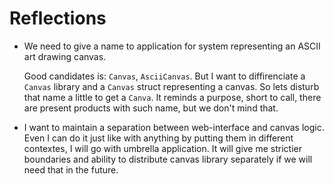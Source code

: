 # Reflections

- We need to give a name to application for system representing an ASCII art 
  drawing canvas. 
  
  Good candidates is: `Canvas`, `AsciiCanvas`. But I want to diffirenciate a `Canvas` 
  library and a `Canvas` struct representing a canvas. So lets disturb that name 
  a little to get a `Canva`. It reminds a purpose, short to call, 
  there are present products with such name, but we don't mind that.

- I want to maintain a separation between web-interface and canvas logic. 
  Even I can do it just like with anything by putting them in different
  contextes, I will go with umbrella application. It will give me strictier 
  boundaries and ability to distribute canvas library separately if we will 
  need that in the future.
